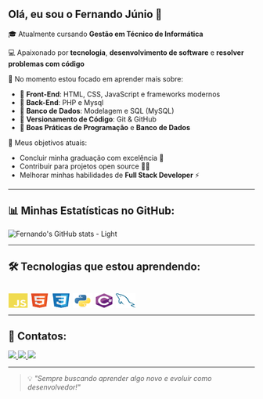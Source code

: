 ## Olá, eu sou o Fernando Júnio 👋

🎓 Atualmente cursando **Gestão em Técnico de Informática**

💻 Apaixonado por **tecnologia**, **desenvolvimento de software** e **resolver problemas com código**

🌱 No momento estou focado em aprender mais sobre:

- 🔸 **Front-End**: HTML, CSS, JavaScript e frameworks modernos
- 🔸 **Back-End**: PHP e Mysql
- 🔸 **Banco de Dados**: Modelagem e SQL (MySQL)
- 🔸 **Versionamento de Código**: Git & GitHub
- 🔸 **Boas Práticas de Programação** e **Banco de Dados**

🚀 Meus objetivos atuais:

- Concluir minha graduação com excelência 🎯
- Contribuir para projetos open source 🧑‍💻
- Melhorar minhas habilidades de **Full Stack Developer** ⚡

---

## 📊 Minhas Estatísticas no GitHub:
![Fernando's GitHub stats - Light](https://github-readme-stats.vercel.app/api?username=FJdeAssis&show_icons=true&theme=default#gh-light-mode-only)  

---

## 🛠️ Tecnologias que estou aprendendo:

<div style="display: inline_block"><br>
  <img align="center" alt="Fernando-Js" height="30" width="40" src="https://raw.githubusercontent.com/devicons/devicon/master/icons/javascript/javascript-plain.svg">
  <img align="center" alt="Fernando-HTML" height="30" width="40" src="https://raw.githubusercontent.com/devicons/devicon/master/icons/html5/html5-original.svg">
  <img align="center" alt="Fernando-CSS" height="30" width="40" src="https://raw.githubusercontent.com/devicons/devicon/master/icons/css3/css3-original.svg">
  <img align="center" alt="Fernando-Python" height="30" width="40" src="https://raw.githubusercontent.com/devicons/devicon/master/icons/python/python-original.svg">
  <img align="center" alt="Fernando-Csharp" height="30" width="40" src="https://raw.githubusercontent.com/devicons/devicon/master/icons/csharp/csharp-original.svg">
  <img align="center" alt="Fernando-MySQL" height="30" width="40" src="https://raw.githubusercontent.com/devicons/devicon/master/icons/mysql/mysql-original.svg">
</div>

---

## 📱 Contatos:

<div> 
  <a href="https://instagram.com/fjuniodeassis" target="_blank">
    <img src="https://img.shields.io/badge/-Instagram-%23E4405F?style=for-the-badge&logo=instagram&logoColor=white" target="_blank">
  </a>
  <a href="mailto:fjuniodeassis@gmail.com">
    <img src="https://img.shields.io/badge/-Gmail-%23333?style=for-the-badge&logo=gmail&logoColor=white" target="_blank">
  </a>
  <a href="https://www.linkedin.com/in/fernando-junio/" target="_blank">
    <img src="https://img.shields.io/badge/-LinkedIn-%230077B5?style=for-the-badge&logo=linkedin&logoColor=white" target="_blank">
  </a>  
</div>

---

> 💡 *"Sempre buscando aprender algo novo e evoluir como desenvolvedor!"*
